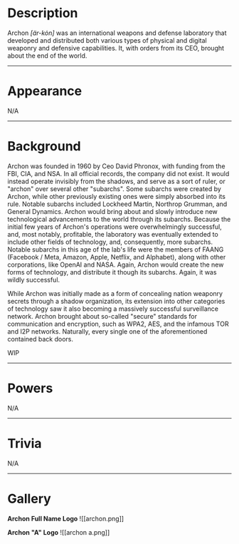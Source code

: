 # Description
Archon *\[är-kȯn\]* was an international weapons and defense laboratory that developed and distributed both various types of physical and digital weaponry and defensive capabilities. It, with orders from its CEO, brought about the end of the world.
***
# Appearance
N/A
***
# Background

Archon was founded in 1960 by Ceo David Phronox, with funding from the FBI, CIA, and NSA. In all official records, the company did not exist. It would instead operate invisibly from the shadows, and serve as a sort of ruler, or "archon" over several other "subarchs". Some subarchs were created by Archon, while other previously existing ones were simply absorbed into its rule. Notable subarchs included Lockheed Martin, Northrop Grumman, and General Dynamics. Archon would bring about and slowly introduce new technological advancements to the world through its subarchs. Because the initial few years of Archon's operations were overwhelmingly successful, and, most notably, profitable, the laboratory was eventually extended to include other fields of technology, and, consequently, more subarchs. Notable subarchs in this age of the lab's life were the members of FAANG (Facebook / Meta, Amazon, Apple, Netflix, and Alphabet), along with other corporations, like OpenAI and NASA. Again, Archon would create the new forms of technology, and distribute it though its subarchs. Again, it was wildly successful.

While Archon was initially made as a form of concealing nation weaponry secrets through a shadow organization, its extension into other categories of technology saw it also becoming a massively successful surveillance network. Archon brought about so-called "secure" standards for communication and encryption, such as WPA2, AES, and the infamous TOR and I2P networks. Naturally, every single one of the aforementioned contained back doors.

WIP
***
# Powers
N/A
***
# Trivia
N/A
***
# Gallery
**Archon Full Name Logo**
![[archon.png]]

**Archon "A" Logo**
![[archon a.png]]